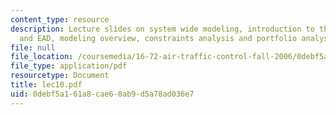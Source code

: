```yaml
---
content_type: resource
description: Lecture slides on system wide modeling, introduction to the JPDO, NGATS,
  and EAD, modeling overview, constraints analysis and portfolio analysis.
file: null
file_location: /coursemedia/16-72-air-traffic-control-fall-2006/0debf5a161a8cae60ab9d5a78ad036e7_lec10.pdf
file_type: application/pdf
resourcetype: Document
title: lec10.pdf
uid: 0debf5a1-61a8-cae6-0ab9-d5a78ad036e7
---
```


